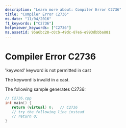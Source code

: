 ```yaml
---
description: "Learn more about: Compiler Error C2736"
title: "Compiler Error C2736"
ms.date: "11/04/2016"
f1_keywords: ["C2736"]
helpviewer_keywords: ["C2736"]
ms.assetid: 95a6bc28-c0cb-49dc-87e6-e993dbbba881
---
```

# Compiler Error C2736

'keyword' keyword is not permitted in cast

The keyword is invalid in a cast.

The following sample generates C2736:

```cpp
// C2736.cpp
int main() {
   return (virtual) 0;   // C2736
   // try the following line instead
   // return 0;
}
```
